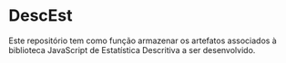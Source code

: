 # DescEst
Este repositório tem como função armazenar os artefatos associados à biblioteca JavaScript de Estatística Descritiva a ser desenvolvido.


